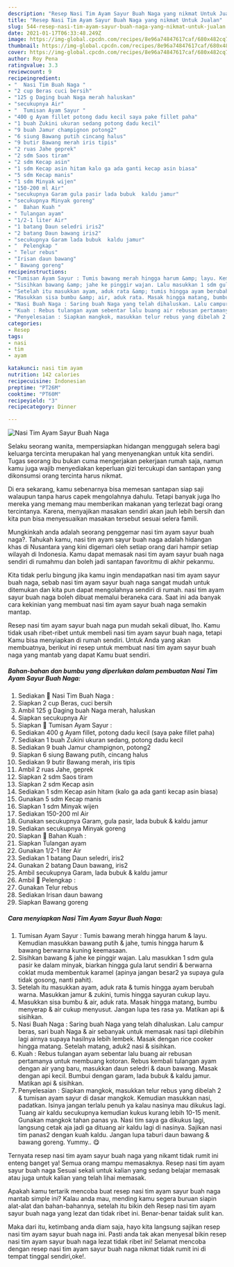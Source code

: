 ```yaml
---
description: "Resep Nasi Tim Ayam Sayur Buah Naga yang nikmat Untuk Jualan"
title: "Resep Nasi Tim Ayam Sayur Buah Naga yang nikmat Untuk Jualan"
slug: 544-resep-nasi-tim-ayam-sayur-buah-naga-yang-nikmat-untuk-jualan
date: 2021-01-17T06:33:48.249Z
image: https://img-global.cpcdn.com/recipes/8e96a74847617caf/680x482cq70/nasi-tim-ayam-sayur-buah-naga-foto-resep-utama.jpg
thumbnail: https://img-global.cpcdn.com/recipes/8e96a74847617caf/680x482cq70/nasi-tim-ayam-sayur-buah-naga-foto-resep-utama.jpg
cover: https://img-global.cpcdn.com/recipes/8e96a74847617caf/680x482cq70/nasi-tim-ayam-sayur-buah-naga-foto-resep-utama.jpg
author: Roy Pena
ratingvalue: 3.3
reviewcount: 9
recipeingredient:
- "  Nasi Tim Buah Naga "
- "2 cup Beras cuci bersih"
- "125 g Daging buah Naga merah haluskan"
- "secukupnya Air"
- "  Tumisan Ayam Sayur "
- "400 g Ayam fillet potong dadu kecil saya pake fillet paha"
- "1 buah Zukini ukuran sedang potong dadu kecil"
- "9 buah Jamur champignon potong2"
- "6 siung Bawang putih cincang halus"
- "9 butir Bawang merah iris tipis"
- "2 ruas Jahe geprek"
- "2 sdm Saos tiram"
- "2 sdm Kecap asin"
- "1 sdm Kecap asin hitam kalo ga ada ganti kecap asin biasa"
- "5 sdm Kecap manis"
- "1 sdm Minyak wijen"
- "150-200 ml Air"
- "secukupnya Garam gula pasir lada bubuk  kaldu jamur"
- "secukupnya Minyak goreng"
- "  Bahan Kuah "
- " Tulangan ayam"
- "1/2-1 liter Air"
- "1 batang Daun seledri iris2"
- "2 batang Daun bawang iris2"
- "secukupnya Garam lada bubuk  kaldu jamur"
- "  Pelengkap "
- " Telur rebus"
- "Irisan daun bawang"
- " Bawang goreng"
recipeinstructions:
- "Tumisan Ayam Sayur : Tumis bawang merah hingga harum &amp; layu. Kemudian masukkan bawang putih &amp; jahe, tumis hingga harum &amp; bawang berwarna kuning keemasaan."
- "Sisihkan bawang &amp; jahe ke pinggir wajan. Lalu masukkan 1 sdm gula pasir ke dalam minyak, biarkan hingga gula larut sendiri &amp; berwarna coklat muda membentuk karamel (apinya jangan besar2 ya supaya gula tidak gosong, nanti pahit)."
- "Setelah itu masukkan ayam, aduk rata &amp; tumis hingga ayam berubah warna. Masukkan jamur &amp; zukini, tumis hingga sayuran cukup layu."
- "Masukkan sisa bumbu &amp; air, aduk rata. Masak hingga matang, bumbu menyerap &amp; air cukup menyusut. Jangan lupa tes rasa ya. Matikan api &amp; sisihkan."
- "Nasi Buah Naga : Saring buah Naga yang telah dihaluskan. Lalu campur beras, sari buah Naga &amp; air sebanyak untuk memasak nasi tapi dilebihin lagi airnya supaya hasilnya lebih lembek. Masak dengan rice cooker hingga matang. Setelah matang, aduk2 nasi &amp; sisihkan."
- "Kuah : Rebus tulangan ayam sebentar lalu buang air rebusan pertamanya untuk membuang kotoran. Rebus kembali tulangan ayam dengan air yang baru, masukkan daun seledri &amp; daun bawang. Masak dengan api kecil. Bumbui dengan garam, lada bubuk &amp; kaldu jamur. Matikan api &amp; sisihkan."
- "Penyelesaian : Siapkan mangkok, masukkan telur rebus yang dibelah 2 &amp; tumisan ayam sayur di dasar mangkok. Kemudian masukkan nasi, padatkan. Isinya jangan terlalu penuh ya kalau nasinya mau dikukus lagi. Tuang air kaldu secukupnya kemudian kukus kurang lebih 10-15 menit. Gunakan mangkok tahan panas ya. Nasi tim saya ga dikukus lagi, langsung cetak aja jadi ga dituang air kaldu lagi di nasinya. Sajikan nasi tim panas2 dengan kuah kaldu. Jangan lupa taburi daun bawang &amp; bawang goreng. Yummy.. 😋"
categories:
- Resep
tags:
- nasi
- tim
- ayam

katakunci: nasi tim ayam 
nutrition: 142 calories
recipecuisine: Indonesian
preptime: "PT26M"
cooktime: "PT60M"
recipeyield: "3"
recipecategory: Dinner

---
```



![Nasi Tim Ayam Sayur Buah Naga](https://img-global.cpcdn.com/recipes/8e96a74847617caf/680x482cq70/nasi-tim-ayam-sayur-buah-naga-foto-resep-utama.jpg)

Selaku seorang wanita, mempersiapkan hidangan menggugah selera bagi keluarga tercinta merupakan hal yang menyenangkan untuk kita sendiri. Tugas seorang ibu bukan cuma mengerjakan pekerjaan rumah saja, namun kamu juga wajib menyediakan keperluan gizi tercukupi dan santapan yang dikonsumsi orang tercinta harus nikmat.

Di era  sekarang, kamu sebenarnya bisa memesan santapan siap saji walaupun tanpa harus capek mengolahnya dahulu. Tetapi banyak juga lho mereka yang memang mau memberikan makanan yang terlezat bagi orang tercintanya. Karena, menyajikan masakan sendiri akan jauh lebih bersih dan kita pun bisa menyesuaikan masakan tersebut sesuai selera famili. 



Mungkinkah anda adalah seorang penggemar nasi tim ayam sayur buah naga?. Tahukah kamu, nasi tim ayam sayur buah naga adalah hidangan khas di Nusantara yang kini digemari oleh setiap orang dari hampir setiap wilayah di Indonesia. Kamu dapat memasak nasi tim ayam sayur buah naga sendiri di rumahmu dan boleh jadi santapan favoritmu di akhir pekanmu.

Kita tidak perlu bingung jika kamu ingin mendapatkan nasi tim ayam sayur buah naga, sebab nasi tim ayam sayur buah naga sangat mudah untuk ditemukan dan kita pun dapat mengolahnya sendiri di rumah. nasi tim ayam sayur buah naga boleh dibuat memalui beraneka cara. Saat ini ada banyak cara kekinian yang membuat nasi tim ayam sayur buah naga semakin mantap.

Resep nasi tim ayam sayur buah naga pun mudah sekali dibuat, lho. Kamu tidak usah ribet-ribet untuk membeli nasi tim ayam sayur buah naga, tetapi Kamu bisa menyiapkan di rumah sendiri. Untuk Anda yang akan membuatnya, berikut ini resep untuk membuat nasi tim ayam sayur buah naga yang mantab yang dapat Kamu buat sendiri.

<!--inarticleads1-->

##### Bahan-bahan dan bumbu yang diperlukan dalam pembuatan Nasi Tim Ayam Sayur Buah Naga:

1. Sediakan  🍙 Nasi Tim Buah Naga :
1. Siapkan 2 cup Beras, cuci bersih
1. Ambil 125 g Daging buah Naga merah, haluskan
1. Siapkan secukupnya Air
1. Siapkan  🍄 Tumisan Ayam Sayur :
1. Sediakan 400 g Ayam fillet, potong dadu kecil (saya pake fillet paha)
1. Sediakan 1 buah Zukini ukuran sedang, potong dadu kecil
1. Sediakan 9 buah Jamur champignon, potong2
1. Siapkan 6 siung Bawang putih, cincang halus
1. Sediakan 9 butir Bawang merah, iris tipis
1. Ambil 2 ruas Jahe, geprek
1. Siapkan 2 sdm Saos tiram
1. Siapkan 2 sdm Kecap asin
1. Sediakan 1 sdm Kecap asin hitam (kalo ga ada ganti kecap asin biasa)
1. Gunakan 5 sdm Kecap manis
1. Siapkan 1 sdm Minyak wijen
1. Sediakan 150-200 ml Air
1. Gunakan secukupnya Garam, gula pasir, lada bubuk &amp; kaldu jamur
1. Sediakan secukupnya Minyak goreng
1. Siapkan  🥣 Bahan Kuah :
1. Siapkan  Tulangan ayam
1. Gunakan 1/2-1 liter Air
1. Sediakan 1 batang Daun seledri, iris2
1. Gunakan 2 batang Daun bawang, iris2
1. Ambil secukupnya Garam, lada bubuk &amp; kaldu jamur
1. Ambil  🥚 Pelengkap :
1. Gunakan  Telur rebus
1. Sediakan Irisan daun bawang
1. Siapkan  Bawang goreng




<!--inarticleads2-->

##### Cara menyiapkan Nasi Tim Ayam Sayur Buah Naga:

1. Tumisan Ayam Sayur : Tumis bawang merah hingga harum &amp; layu. Kemudian masukkan bawang putih &amp; jahe, tumis hingga harum &amp; bawang berwarna kuning keemasaan.
1. Sisihkan bawang &amp; jahe ke pinggir wajan. Lalu masukkan 1 sdm gula pasir ke dalam minyak, biarkan hingga gula larut sendiri &amp; berwarna coklat muda membentuk karamel (apinya jangan besar2 ya supaya gula tidak gosong, nanti pahit).
1. Setelah itu masukkan ayam, aduk rata &amp; tumis hingga ayam berubah warna. Masukkan jamur &amp; zukini, tumis hingga sayuran cukup layu.
1. Masukkan sisa bumbu &amp; air, aduk rata. Masak hingga matang, bumbu menyerap &amp; air cukup menyusut. Jangan lupa tes rasa ya. Matikan api &amp; sisihkan.
1. Nasi Buah Naga : Saring buah Naga yang telah dihaluskan. Lalu campur beras, sari buah Naga &amp; air sebanyak untuk memasak nasi tapi dilebihin lagi airnya supaya hasilnya lebih lembek. Masak dengan rice cooker hingga matang. Setelah matang, aduk2 nasi &amp; sisihkan.
1. Kuah : Rebus tulangan ayam sebentar lalu buang air rebusan pertamanya untuk membuang kotoran. Rebus kembali tulangan ayam dengan air yang baru, masukkan daun seledri &amp; daun bawang. Masak dengan api kecil. Bumbui dengan garam, lada bubuk &amp; kaldu jamur. Matikan api &amp; sisihkan.
1. Penyelesaian : Siapkan mangkok, masukkan telur rebus yang dibelah 2 &amp; tumisan ayam sayur di dasar mangkok. Kemudian masukkan nasi, padatkan. Isinya jangan terlalu penuh ya kalau nasinya mau dikukus lagi. Tuang air kaldu secukupnya kemudian kukus kurang lebih 10-15 menit. Gunakan mangkok tahan panas ya. Nasi tim saya ga dikukus lagi, langsung cetak aja jadi ga dituang air kaldu lagi di nasinya. Sajikan nasi tim panas2 dengan kuah kaldu. Jangan lupa taburi daun bawang &amp; bawang goreng. Yummy.. 😋




Ternyata resep nasi tim ayam sayur buah naga yang nikamt tidak rumit ini enteng banget ya! Semua orang mampu memasaknya. Resep nasi tim ayam sayur buah naga Sesuai sekali untuk kalian yang sedang belajar memasak atau juga untuk kalian yang telah lihai memasak.

Apakah kamu tertarik mencoba buat resep nasi tim ayam sayur buah naga mantab simple ini? Kalau anda mau, mending kamu segera buruan siapin alat-alat dan bahan-bahannya, setelah itu bikin deh Resep nasi tim ayam sayur buah naga yang lezat dan tidak ribet ini. Benar-benar taidak sulit kan. 

Maka dari itu, ketimbang anda diam saja, hayo kita langsung sajikan resep nasi tim ayam sayur buah naga ini. Pasti anda tak akan menyesal bikin resep nasi tim ayam sayur buah naga lezat tidak ribet ini! Selamat mencoba dengan resep nasi tim ayam sayur buah naga nikmat tidak rumit ini di tempat tinggal sendiri,oke!.

